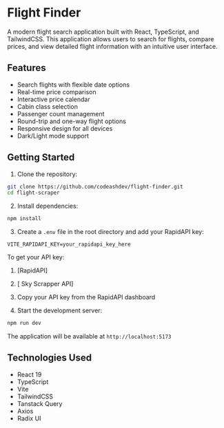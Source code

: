 # Flight Finder

A modern flight search application built with React, TypeScript, and TailwindCSS. This application allows users to search for flights, compare prices, and view detailed flight information with an intuitive user interface.

## Features

- Search flights with flexible date options
- Real-time price comparison
- Interactive price calendar
- Cabin class selection
- Passenger count management
- Round-trip and one-way flight options
- Responsive design for all devices
- Dark/Light mode support

## Getting Started

1. Clone the repository:
```bash
git clone https://github.com/codeashdev/flight-finder.git
cd flight-scraper
```

2. Install dependencies:
```bash
npm install
```

3. Create a `.env` file in the root directory and add your RapidAPI key:
```env
VITE_RAPIDAPI_KEY=your_rapidapi_key_here
```

To get your API key:
1. [RapidAPI]
2. [ Sky Scrapper API]
3. Copy your API key from the RapidAPI dashboard

4. Start the development server:
```bash
npm run dev
```

The application will be available at `http://localhost:5173`


## Technologies Used

- React 19
- TypeScript
- Vite
- TailwindCSS
- Tanstack Query
- Axios
- Radix UI

